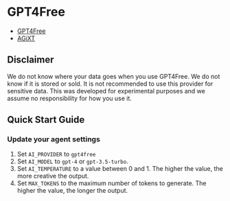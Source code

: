 # GPT4Free

- [GPT4Free](https://github.com/xtekky/gpt4free)
- [AGiXT](https://github.com/Josh-XT/AGiXT)

## Disclaimer

We do not know where your data goes when you use GPT4Free. We do not know if it is stored or sold. It is not recommended to use this provider for sensitive data. This was developed for experimental purposes and we assume no responsibility for how you use it.

## Quick Start Guide

### Update your agent settings

1. Set `AI_PROVIDER` to `gpt4free`
2. Set `AI_MODEL` to `gpt-4` or `gpt-3.5-turbo`.
3. Set `AI_TEMPERATURE` to a value between 0 and 1. The higher the value, the more creative the output.
4. Set `MAX_TOKENS` to the maximum number of tokens to generate. The higher the value, the longer the output.
